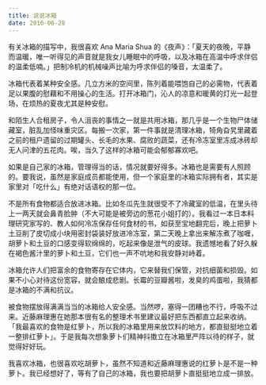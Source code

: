 ```yaml
---
title: 说说冰箱
date: 2016-06-28
---
```


有关冰箱的描写中，我很喜欢 Ana Maria Shua 的《夜声》：「夏天的夜晚，平静而温暖，唯一听得见的声音就是我女儿睡眠中的呼吸，以及冰箱在高温中呼求伴侣的温柔低喃。」把制冷机的机械噪声比喻为呼求伴侣的嗓音，太温柔了。

冰箱代表着某种安全感。几立方米的空间里，陈列着能喂饱自己的必需物，代表着足以果腹的慰藉和不用操心的生活。打开冰箱门，沁人的凉意和暖黄的灯光一起登场，在烦热的夏夜尤其是种安慰。

和陌生人合租房子，令人沮丧的事情之一就是共用冰箱，那几乎是一个生物尸体储藏室，脏乱加怪味重灾区。每搬一次家，第一件事就是清理冰箱，犄角旮旯里藏着之前的租户遗留的过期罐头、长毛的水果、腐败的蔬菜，还有冷冻室里冻成冰砖却无人问津的五花肉。唉，当久了这样的冰箱可能会郁郁寡欢吧。

如果是自己家的冰箱，管理得当的话，情况就要好得多。冰箱也是需要有人照顾的。要我说，虽然是家庭成员都能使用，但一个家庭里的冰箱实际拥有者，其实是家里对「吃什么」有绝对话语权的那一位。

不是所有食物都适合放进冰箱。比如冬瓜先生就很受不了冷藏室的低温，在里头待上一两天就会鼻青脸肿（不大可能是被旁边的葱花小姐打的）。我看过一本日本料理研究家写的、教人如何冷冻保存任何食材的书，如获至宝地翻完后，晚上把萝卜土豆削了皮切成小块用密封袋装好放进冷冻室，第二天晚上拿出来解冻煮了咖喱，胡萝卜和土豆的口感变得软绵绵的，吃起来像是泄气的皮球。我遗憾地看了好久躲在褐色酱汁里的萝卜和土豆，它们也一声不吭地和我安静对峙着。

冰箱允许人们把富余的食物寄存在它体内，它来替我们保管，对抗细菌和损毁。如果不小心对待这份宽容，就会酿成悲剧。长霉的豆瓣酱啦，发臭的鸡蛋啦，我猜都是冰箱的不满和抗议。

被食物摆放得满满当当的冰箱给人安全感。当然啰，塞得一团糟也不行，呼吸不过来。近藤麻理惠在她那本很有名的整理术书里建议最好把东西都直立起来收纳。「我最喜欢的食物是红萝卜，所以我的冰箱里用来放饮料的地方，都直挺挺地立着一整排红萝卜」。于是我每次想象萝卜们精神抖擞立在冰箱里严阵以待的样子，就觉得好好玩。

我喜欢冰箱，也很喜欢吃胡萝卜，虽然不知道和近藤麻理惠说的红萝卜是不是一种萝卜。我已经想好了，等有了自己的冰箱，我也要把胡萝卜直挺挺地立成一排放。
